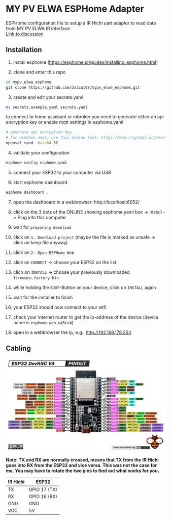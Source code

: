 # MY PV ELWA ESPHome Adapter

ESPHome configuration file to setup a IR Hichi uart adapter to read data from MY PV ELWA IR interface  
[Link to discussion](https://community.home-assistant.io/t/elwa-dc-read-uart-protocol-by-ir-hichi-with-esphome-how-to-get-into-seperate-variables/652873)

## Installation

1. install esphome (https://esphome.io/guides/installing_esphome.html)

2. clone and enter this repo

```bash
cd mypv_elwa_esphome
git clone https://github.com/3x3cut0r/mypv_elwa_esphome.git
```

3. create and edit your secrets.yaml

```bash
mv secrets.example.yaml secrets.yaml
```

to connect to home assistant or iobroker you need to generate either an api encryption key or enable mqtt settings in esphome.yaml

```bash
# generate api encryption key
# for windows user, use this online tool: https://www.cryptool.org/en/cto/openssl/
openssl rand -base64 32
```

4. validate your configuration

```bash
esphome config esphome.yaml
```

5. connect your ESP32 to your computer via USB

6. start esphome dashboard

```bash
esphome dashboard .
```

7. open the dashboard in a webbrowser: http://localhost:6052/

8. click on the 3 dots of the ONLINE showing esphome.yaml box -> Install -> Plug into this computer

9. wait for `preparing download`

10. click on `1. Download project` (maybe the file is marked as unsafe -> click on keep file anyway)

11. click on `2. Open ESPHome Web`

12. click on `CONNECT` -> choose your ESP32 on the list

13. clicn on `INSTALL` -> choose your previously downloaded `firmware.factory.bin`

14. while holding the `BOOT`-Button on your device, click on `INSTALL` again

15. wait for the installer to finish

16. your ESP32 should now connect to your wifi

17. check your internet router to get the ip-address of the device (device name is `esphome-web-e45ce4`)

18. open in a webbrowser the ip, e.g.: http://192.168.178.254

## Cabling

![ESP32-DEV-KIT-v4-pinout](ESP32-DEV-KIT-v4-pinout.jpg)

**Note: TX and RX are normally crossed, means that TX from the IR Hichi goes into RX from the ESP32 and vice versa. This was not the case for me. You may have to rotate the two pins to find out what works for you.**

| **IR Hichi** | **ESP32**    |
| ------------ | ------------ |
| TX           | GPIO 17 (TX) |
| RX           | GPIO 16 (RX) |
| GND          | GND          |
| VCC          | 5V           |
